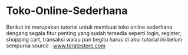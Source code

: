 # Toko-Online-Sederhana
Berikut ini merupakan tutorial untuk membuat toko online sederhana
dengang segala fitur penting yang sudah tersedia seperti login, register, shopping cart, transaksi
walau pun begitu harus di akui tutorial ini belum sempurna 
source : www.teratestore.com
